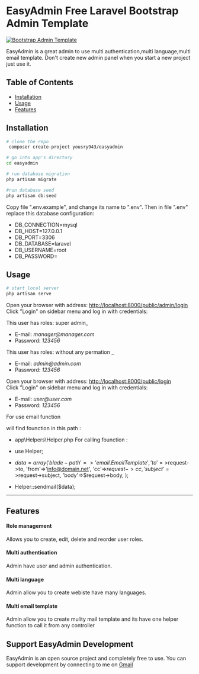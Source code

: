 # EasyAdmin Free Laravel Bootstrap Admin Template


[![Bootstrap Admin Template](https://drive.google.com/file/d/1OYqxCqdpFZvLqY1u8ewIe-YTUCd2D4i_/view?usp=sharing)](https://drive.google.com/file/d/1OYqxCqdpFZvLqY1u8ewIe-YTUCd2D4i_/view?usp=sharing)


EasyAdmin is a great admin to use multi authentication,multi language,multi email template.
 Don't create new admin panel when you start a new project just use it.

## Table of Contents


* [Installation](#installation)
* [Usage](#Usage)
* [Features](#Features)




## Installation

``` bash
# clone the repo
 composer create-project yousry943/easyadmin

# go into app's directory
cd easyadmin

# run database migration
php artisan migrate

#run database seed
php artisan db:seed

```


Copy file ".env.example", and change its name to ".env".
Then in file ".env" replace this database configuration:
* DB_CONNECTION=mysql
* DB_HOST=127.0.0.1
* DB_PORT=3306
* DB_DATABASE=laravel
* DB_USERNAME=root
* DB_PASSWORD=





## Usage

``` bash
# start local server
php artisan serve


```
Open your browser with address: [http://localhost:8000/public/admin/login](http://localhost:8000/public/admin/login)  
Click "Login" on sidebar menu and log in with credentials:

This user has roles: super admin_

* E-mail: _manager@manager.com_
* Password: _123456_


This user has roles: without any permation _


* E-mail: _admin@admin.com_
* Password: _123456_



Open your browser with address: [http://localhost:8000/public/login](http://localhost:8000/public/login)  
Click "Login" on sidebar menu and log in with credentials:

* E-mail: _user@user.com_
* Password: _123456_




For use email function  

will find founction in  this  path :

* app\Helpers\Helper.php
For calling  founction :

* use Helper;
*   $data  = array('blade-path' => 'email.EmailTemplate',
           'to'=>$request->to,
           'from'=>'info@domain.net',
           'cc'=>$request->cc,
           'subject'=>$request->subject,
           'body'=>$request->body,
            );
* Helper::sendmail($data);


---


## Features


#### Role management
Allows you to create, edit, delete and reorder user roles.

#### Multi authentication
Admin have user and  admin authentication.

#### Multi language
Admin allow you to  create webiste have many languages.

#### Multi email template
Admin allow you to  create mulity mail template and its have  one helper function to call it from any  controller  



## Support EasyAdmin Development

EasyAdmin is an  open source project and completely free to use.  You can support development  by connecting to me  on [Gmail](mailto:ayousry943@gmail.com)
